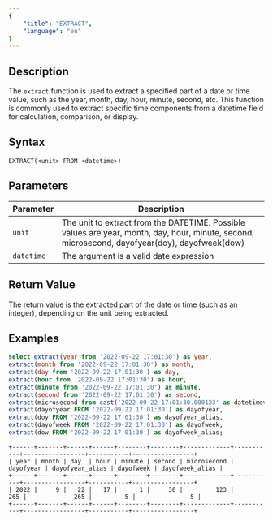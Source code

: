 ```yaml
---
{
    "title": "EXTRACT",
    "language": "en"
}
---
```


## Description

The `extract` function is used to extract a specified part of a date or time value, such as the year, month, day, hour, minute, second, etc. This function is commonly used to extract specific time components from a datetime field for calculation, comparison, or display.

## Syntax

`EXTRACT(<unit> FROM <datetime>)`

## Parameters

| Parameter | Description |
| -- | -- |
| `unit` | The unit to extract from the DATETIME. Possible values are year, month, day, hour, minute, second, microsecond, dayofyear(doy), dayofweek(dow) |
| `datetime` | The argument is a valid date expression |

## Return Value

The return value is the extracted part of the date or time (such as an integer), depending on the unit being extracted.

## Examples

```sql
select extract(year from '2022-09-22 17:01:30') as year,
extract(month from '2022-09-22 17:01:30') as month,
extract(day from '2022-09-22 17:01:30') as day,
extract(hour from '2022-09-22 17:01:30') as hour,
extract(minute from '2022-09-22 17:01:30') as minute,
extract(second from '2022-09-22 17:01:30') as second,
extract(microsecond from cast('2022-09-22 17:01:30.000123' as datetimev2(6))) as microsecond,
extract(dayofyear FROM '2022-09-22 17:01:30') as dayofyear,
extract(doy FROM '2022-09-22 17:01:30') as dayofyear_alias,
extract(dayofweek FROM '2022-09-22 17:01:30') as dayofweek,
extract(dow FROM '2022-09-22 17:01:30') as dayofweek_alias;
```

```text
+------+-------+------+------+--------+--------+-------------+-----------+-----------------+-----------+-----------------+
| year | month | day  | hour | minute | second | microsecond | dayofyear | dayofyear_alias | dayofweek | dayofweek_alias |
+------+-------+------+------+--------+--------+-------------+-----------+-----------------+-----------+-----------------+
| 2022 |     9 |   22 |   17 |      1 |     30 |         123 |       265 |             265 |         5 |               5 |
+------+-------+------+------+--------+--------+-------------+-----------+-----------------+-----------+-----------------+
```
